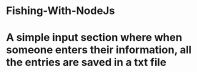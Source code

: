 # Fishing-With-NodeJs

# A simple input section where when someone enters their information, all the entries are saved in a txt file
